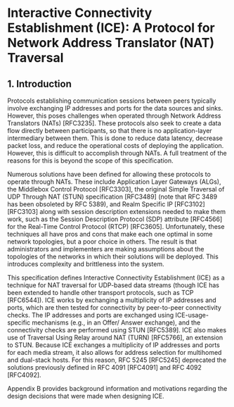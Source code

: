 #  Interactive Connectivity Establishment (ICE): A Protocol for Network Address Translator (NAT) Traversal

## 1. Introduction

Protocols establishing communication sessions between peers typically involve exchanging IP addresses and ports for the data sources and sinks.  However, this poses challenges when operated through Network Address Translators (NATs) [RFC3235].  These protocols also seek to create a data flow directly between participants, so that there is no application-layer intermediary between them.  This is done to reduce data latency, decrease packet loss, and reduce the operational costs of deploying the application.  However, this is difficult to accomplish through NATs.  A full treatment of the reasons for this is beyond the scope of this specification.

Numerous solutions have been defined for allowing these protocols to operate through NATs.  These include Application Layer Gateways (ALGs), the Middlebox Control Protocol [RFC3303], the original Simple Traversal of UDP Through NAT (STUN) specification [RFC3489] (note that RFC 3489 has been obsoleted by RFC 5389), and Realm Specific IP [RFC3102] [RFC3103] along with session description extensions needed to make them work, such as the Session Description Protocol (SDP) attribute [RFC4566] for the Real-Time Control Protocol (RTCP) [RFC3605].  Unfortunately, these techniques all have pros and cons that make each one optimal in some network topologies, but a poor choice in others.  The result is that administrators and implementers are making assumptions about the topologies of the networks in which their solutions will be deployed.  This introduces complexity and brittleness into the system.

This specification defines Interactive Connectivity Establishment (ICE) as a technique for NAT traversal for UDP-based data streams (though ICE has been extended to handle other transport protocols, such as TCP [RFC6544]).  ICE works by exchanging a multiplicity of IP addresses and ports, which are then tested for connectivity by peer-to-peer connectivity checks.  The IP addresses and ports are exchanged using ICE-usage-specific mechanisms (e.g., in an Offer/ Answer exchange), and the connectivity checks are performed using STUN [RFC5389].  ICE also makes use of Traversal Using Relay around NAT (TURN) [RFC5766], an extension to STUN.  Because ICE exchanges a multiplicity of IP addresses and ports for each media stream, it also allows for address selection for multihomed and dual-stack hosts. For this reason, RFC 5245 [RFC5245] deprecated the solutions previously defined in RFC 4091 [RFC4091] and RFC 4092 [RFC4092].

Appendix B provides background information and motivations regarding the design decisions that were made when designing ICE.
